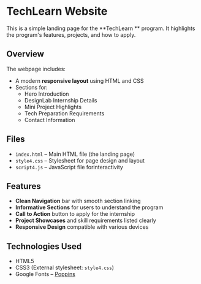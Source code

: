# TechLearn Website

This is a simple landing page for the **TechLearn ** program. It highlights the program's features, projects, and how to apply.

##  Overview

The webpage includes:

- A modern **responsive layout** using HTML and CSS
- Sections for:
  - Hero Introduction
  - DesignLab Internship Details
  - Mini Project Highlights
  - Tech Preparation Requirements
  - Contact Information

## Files

- `index.html` – Main HTML file (the landing page)
- `style4.css` – Stylesheet for page design and layout
- `script4.js` – JavaScript file forinteractivity

##  Features

- **Clean Navigation** bar with smooth section linking
- **Informative Sections** for users to understand the program
- **Call to Action** button to apply for the internship
- **Project Showcases** and skill requirements listed clearly
- **Responsive Design** compatible with various devices

##  Technologies Used

- HTML5
- CSS3 (External stylesheet: `style4.css`)
- Google Fonts – [Poppins](https://fonts.google.com/specimen/Poppins)

